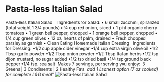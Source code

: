 # ⁠Pasta-less Italian Salad ⁠

⁠Pasta-less Italian Salad ⁠
⁠
⁠
Ingredients for Salad:⁠
• 6 small zucchini, spiralized (total weight 1 3/4 pounds)⁠
• ¼ cup red onion, sliced⁠
• 1 pint organic cherry tomatoes⁠
• 1 green bell pepper, chopped⁠
• 1 orange bell pepper, chopped⁠
• 1/4 cup green olives⁠
• 12 oz. hearts of palm, drained⁠
• Fresh chopped parsley as garnish⁠
• Clean Eating Homemade Italian Dressing ⁠
⁠
Ingredients for Dressing:⁠
•1/2 cup apple cider vinegar⁠
•1/4 cup extra virgin olive oil⁠
•1/2 Tbsp garlic powder⁠
•1/2 Tbsp onion powder⁠
•1/2 Tbsp Italian herbs⁠
•1/2 tsp dijon mustard, no sugar added⁠
•1/2 tsp dried basil⁠
•1/4 tsp ground black pepper⁠
•1/4 tsp. sea salt⁠
⁠
Makes 7 servings, per serving you enjoy: ⁠
3 Greens | 3 Condiments | 2 Healthy Fats⁠
⁠
*add 1 Leanest option (7 oz cooked) for complete L&G meal*"
![⁠Pasta-less Italian Salad ⁠](./⁠Pasta-less%20Italian%20Salad%20⁠.png)

